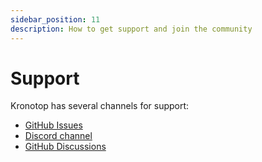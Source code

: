 ```yaml
---
sidebar_position: 11
description: How to get support and join the community
---
```


# Support

Kronotop has several channels for support:

* [GitHub Issues](https://github.com/kronotop/kronotop/issues)
* [Discord channel](https://discord.gg/Nyy4Afpr)
* [GitHub Discussions](https://github.com/kronotop/kronotop/discussions)
